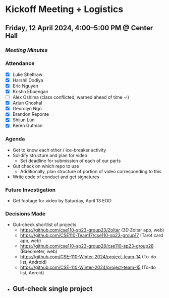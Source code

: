 # Kickoff Meeting + Logistics
## Friday, 12 April 2024, 4:00–5:00 PM @ Center Hall
### _Meeting Minutes_

### Attendance
- [x] Luke Sheltraw
- [x] Harshil Dodiya
- [x] Eric Nguyen
- [x] Kristin Ebuengan
- [ ] Alex Oshima (class conflicted, warned ahead of time ✓)
- [x] Arjun Ghoshal
- [x] Georolyn Ngo
- [x] Brandon Reponte
- [x] Shijun Lun
- [x] Keren Gutman

### Agenda
- Get to know each other / ice-breaker activity
- Solidify structure and plan for video
  - Set deadline for submission of each of our parts
- Gut check on which repo to use
  - Additionally, plan structure of portion of video corresponding to this
- Write code of conduct and get signatures

### Future Investigation
- Get footage for video by Saturday, April 13 EOD

### Decisions Made
- Gut-check shortlist of projects
  - https://github.com/cse110-sp23-group23/Zoltar (3D Zoltar app, web)
  - https://github.com/CSE110-Team17/cse110-sp23-group17 (Tarot card app, web)
  - https://github.com/cse110-sp23-group28/cse110-sp23-group28 (Baeometer, web)
  - https://github.com/CSE-110-Winter-2024/project-team-14 (To-do list, Android)
  - https://github.com/CSE-110-Winter-2024/project-team-15 (To-do list, Anroid)
- Gut-check single project
  - 
